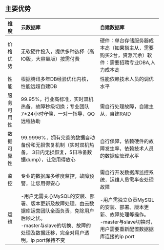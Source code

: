 ## 主要优势
| 维度 | 云数据库| 自建数据库 |
| :-- | :-- | :-- |
|价格优势|无软硬件投入，提供多种选择（高IO版，大容量版）按需付费	|硬件：单台存储服务器成本高（如果搭主从，需要购买2台，资源冗余）软件：需要招聘专业DBA,人力成本高|
|性能|根据腾讯多年DB经验优化内核，性能远超自建DB|性能依赖技术人员的调优水平|
|服务可用性|99.95%，行业高标准，实时双机热备，故障秒级切换；专业团队7*24小时守候，一对一指导，QQ远程协助|需自行处理故障，自建主从，自建RAID|
|数据可靠性|99.9996%，拥有完善的数据自动备份和无损恢复机制（实时双机热备， 3日内无损恢复，5日冷备数据dump），让您用得放心|自行保障，依赖硬件的故障发生率，依赖技术人员的数据库管理水平|
|监控|专业的数据库多维度监控，故障预警，让您用得安心|需自行开发数据库监控系统，运维人员需半夜处理故障|
|运维| -用户无需关心MySQL的安装、部署、版本更新及故障处理，由云数据库运营团队全面负责，免除用户后顾之忧。<br> -master与slave的切换、故障的处理及数据迁移，完全对用户透明，ip port保持不变| -用户需独立负责MySQL的安装、部署、版本更新、故障处理等操作。<br> -master与slave切换时，用户需要重新配置数据据库连接的ip port |
